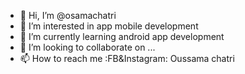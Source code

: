 - 👋 Hi, I’m @osamachatri
- 👀 I’m interested in app mobile development 
- 🌱 I’m currently learning android app development
- 💞️ I’m looking to collaborate on ...
- 📫 How to reach me :FB&Instagram: Oussama chatri

<!---
osamachatri/osamachatri is a ✨ special ✨ repository because its `README.md` (this file) appears on your GitHub profile.
You can click the Preview link to take a look at your changes.
--->
